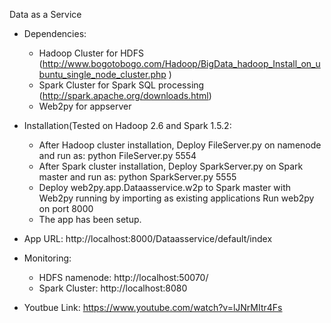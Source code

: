 Data as a Service

- Dependencies:
	- Hadoop Cluster for HDFS (http://www.bogotobogo.com/Hadoop/BigData_hadoop_Install_on_ubuntu_single_node_cluster.php )
	- Spark Cluster for Spark SQL processing (http://spark.apache.org/downloads.html)
	- Web2py for appserver
	

- Installation(Tested on Hadoop 2.6 and Spark 1.5.2:
	- After Hadoop cluster installation, Deploy FileServer.py on namenode and run as:
		python FileServer.py 5554
	- After Spark cluster installation, Deploy SparkServer.py on Spark master and run as:
		python SparkServer.py 5555
	- Deploy  web2py.app.Dataasservice.w2p to Spark master with Web2py running by importing as existing applications
		Run web2py on port 8000
	- The app has been setup.

- App URL: http://localhost:8000/Dataasservice/default/index
- Monitoring:
	- HDFS namenode: http://localhost:50070/
	- Spark Cluster: http://localhost:8080

- Youtbue Link: https://www.youtube.com/watch?v=lJNrMItr4Fs





	
